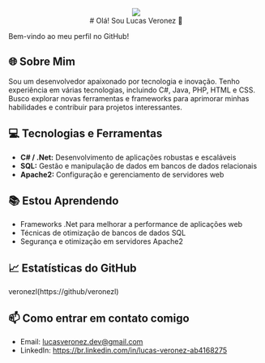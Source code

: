 <p align="center"><img src="https://encrypted-tbn0.gstatic.com/images?q=tbn:ANd9GcTr8cqrAznnF8SPJ53AkNak02niyyCY0gtUOg&s"><br>
# Olá! Sou Lucas Veronez 👋

Bem-vindo ao meu perfil no GitHub!

## 🌐 Sobre Mim
Sou um desenvolvedor apaixonado por tecnologia e inovação. Tenho experiência em várias tecnologias, incluindo C#, Java, PHP, HTML e CSS. Busco explorar novas ferramentas e frameworks para aprimorar minhas habilidades e contribuir para projetos interessantes.

## 💻 Tecnologias e Ferramentas
- **C# / .Net:** Desenvolvimento de aplicações robustas e escaláveis
- **SQL:** Gestão e manipulação de dados em bancos de dados relacionais
- **Apache2:** Configuração e gerenciamento de servidores web

## 📚 Estou Aprendendo
- Frameworks .Net para melhorar a performance de aplicações web
- Técnicas de otimização de bancos de dados SQL
- Segurança e otimização em servidores Apache2

## 📈 Estatísticas do GitHub
veronezl(https://github/veronezl)

## 📫 Como entrar em contato comigo
- Email: lucasveronez.dev@gmail.com
- LinkedIn: https://br.linkedin.com/in/lucas-veronez-ab4168275

